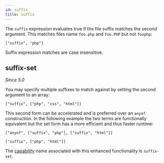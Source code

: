 ```yaml
---
id: suffix
title: suffix
---
```


The `suffix` expression evaluates true if the file suffix matches the second
argument. This matches files name `foo.php` and `foo.PHP` but not `foophp`:

    ["suffix", "php"]

Suffix expression matches are case insensitive.

## suffix-set

_Since 5.0_

You may specify multiple suffixes to match against by setting the second
argument to an array:

    ["suffix", ["php", "css", "html"]]

This second form can be accelerated and is preferred over an `anyof`
construction. In the following example the two terms are functionally
equivalent but the set form has a more efficient and thus faster runtime:

    ["anyof", ["suffix", "php"], ["suffix", "html"]]

    ["suffix", ["php", "html"]]

The [capability](capabilities) name associated with this enhanced
functionality is `suffix-set`.
